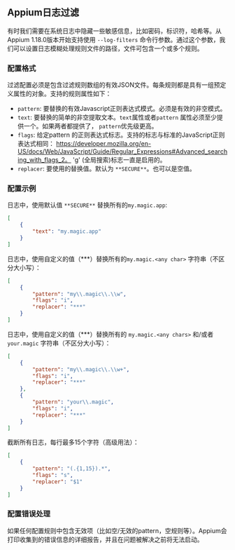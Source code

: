 ## Appium日志过滤

有时我们需要在系统日志中隐藏一些敏感信息，比如密码，标识符，哈希等。从Appium 1.18.0版本开始支持使用 `--log-filters` 命令行参数。通过这个参数，我们可以设置日志模糊处理规则文件的路径，文件可包含一个或多个规则。


### 配置格式

过滤配置必须是包含过滤规则数组的有效JSON文件。每条规则都是具有一组预定义属性的对象。支持的规则属性如下：

- `pattern`: 要替换的有效Javascript正则表达式模式。必须是有效的非空模式。
- `text`: 要替换的简单的非空提取文本。`text`属性或者`pattern` 属性必须至少提供一个。如果两者都提供了， `pattern`优先级更高。 
- `flags`: 给定pattern 的正则表达式标志。支持的标志与标准的JavaScript正则表达式相同： https://developer.mozilla.org/en-US/docs/Web/JavaScript/Guide/Regular_Expressions#Advanced_searching_with_flags_2。 'g' (全局搜索)标志一直是启用的。
- `replacer`: 要使用的替换值。默认为 `**SECURE**`。也可以是空值。


### 配置示例

日志中，使用默认值 `**SECURE**` 替换所有的`my.magic.app`:

```json
[
    {
        "text": "my.magic.app"
    }
]
```

日志中，使用自定义的值（***）替换所有的`my.magic.<any char>` 字符串（不区分大小写）：

```json
[
    {
        "pattern": "my\\.magic\\.\\w",
        "flags": "i",
        "replacer": "***"
    }
]
```

日志中，使用自定义的值（***）替换所有的 `my.magic.<any chars>` 和/或者 `your.magic`  字符串（不区分大小写）：

```json
[
    {
        "pattern": "my\\.magic\\.\\w+",
        "flags": "i",
        "replacer": "***"
    },
    {
        "pattern": "your\\.magic",
        "flags": "i",
        "replacer": "***"
    }
]
```

截断所有日志，每行最多15个字符（高级用法）：

```json
[
	{
        "pattern": "(.{1,15}).*",
        "flags": "s",
        "replacer": "$1"
    }
]
```


### 配置错误处理
如果任何配置规则中包含无效项（比如空/无效的pattern，空规则等）。Appium会打印收集到的错误信息的详细报告，并且在问题被解决之前将无法启动。

